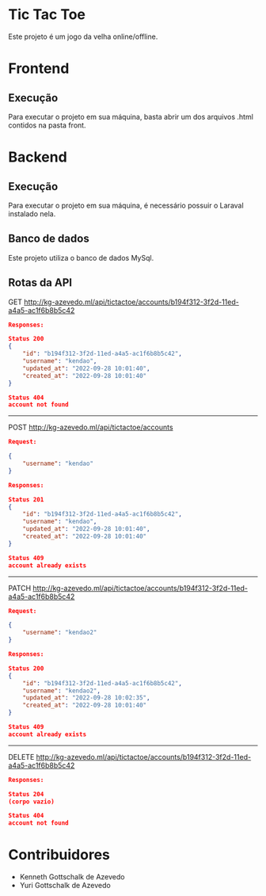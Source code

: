 # Tic Tac Toe
Este projeto é um jogo da velha online/offline.

# Frontend

## Execução

Para executar o projeto em sua máquina, basta abrir um dos arquivos .html contidos na pasta front.

# Backend

## Execução

Para executar o projeto em sua máquina, é necessário possuir o Laraval instalado nela.

## Banco de dados

Este projeto utiliza o banco de dados MySql.

## Rotas da API

GET http://kg-azevedo.ml/api/tictactoe/accounts/b194f312-3f2d-11ed-a4a5-ac1f6b8b5c42

```json
Responses:

Status 200
{
    "id": "b194f312-3f2d-11ed-a4a5-ac1f6b8b5c42",
    "username": "kendao",
    "updated_at": "2022-09-28 10:01:40",
    "created_at": "2022-09-28 10:01:40"
}

Status 404
account not found
```

---

POST http://kg-azevedo.ml/api/tictactoe/accounts

```json
Request:

{
    "username": "kendao"
}
```

```json
Responses:

Status 201
{
    "id": "b194f312-3f2d-11ed-a4a5-ac1f6b8b5c42",
    "username": "kendao",
    "updated_at": "2022-09-28 10:01:40",
    "created_at": "2022-09-28 10:01:40"
}

Status 409
account already exists
```

---

PATCH http://kg-azevedo.ml/api/tictactoe/accounts/b194f312-3f2d-11ed-a4a5-ac1f6b8b5c42

```json
Request:

{
    "username": "kendao2"
}
```

```json
Responses:

Status 200
{
    "id": "b194f312-3f2d-11ed-a4a5-ac1f6b8b5c42",
    "username": "kendao2",
    "updated_at": "2022-09-28 10:02:35",
    "created_at": "2022-09-28 10:01:40"
}

Status 409
account already exists
```

---

DELETE http://kg-azevedo.ml/api/tictactoe/accounts/b194f312-3f2d-11ed-a4a5-ac1f6b8b5c42

```json
Responses:

Status 204
(corpo vazio)

Status 404
account not found
```

# Contribuidores
- Kenneth Gottschalk de Azevedo
- Yuri Gottschalk de Azevedo
